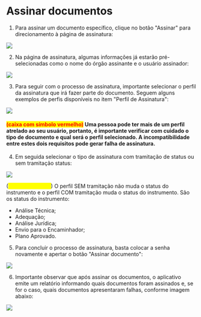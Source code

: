 # Assinar documentos

1. Para assinar um documento específico, clique no botão "Assinar" para direcionamento à página de assinatura:

<mark style="color:red;"></mark>![](<../../../.gitbook/assets/image (46).png>)<mark style="color:red;"></mark>

2. Na página de assinatura, algumas informações já estarão pré-selecionadas como o nome do órgão assinante e o usuário assinador:

<mark style="color:red;"></mark>![](<../../../.gitbook/assets/image (32).png>)<mark style="color:red;"></mark>

3. Para seguir com o processo de assinatura, importante selecionar o perfil da assinatura que irá fazer parte do documento. Seguem alguns exemplos de perfis disponíveis no item "Perfil de Assinatura":

![](<../../../.gitbook/assets/WhatsApp Image 2023-03-01 at 15.25.21.jpeg>)

#### <mark style="color:red;">(caixa com símbolo vermelho)</mark> Uma pessoa pode ter mais de um perfil atrelado ao seu usuário, portanto, é importante verificar com cuidado o tipo de documento e qual será o perfil selecionado. A incompatibilidade entre estes dois requisitos pode gerar falha de assinatura.

4. Em seguida selecionar o tipo de assinatura com tramitação de status ou sem tramitação status:

<mark style="color:red;"></mark>![](<../../../.gitbook/assets/image (29).png>)

(<mark style="color:yellow;">CAIXA AMARELA</mark>) O perfil SEM tramitação não muda o status do instrumento e o perfil COM tramitação muda o status do instrumento. São os status do instrumento:&#x20;

* Análise Técnica;
* Adequação;
* Análise Jurídica;
* Envio para o Encaminhador;
* Plano Aprovado.

5. Para concluir o processo de assinatura, basta colocar a senha novamente e apertar o botão "Assinar documento":

<mark style="color:red;"></mark>![](<../../../.gitbook/assets/image (55).png>)<mark style="color:red;"></mark>

6. Importante observar que após assinar os documentos, o aplicativo emite um relatório informando quais documentos foram assinados e, se for o caso, quais documentos apresentaram falhas, conforme imagem abaixo:&#x20;

<mark style="color:red;"></mark>![](<../../../.gitbook/assets/image (42).png>)<mark style="color:red;"></mark>
